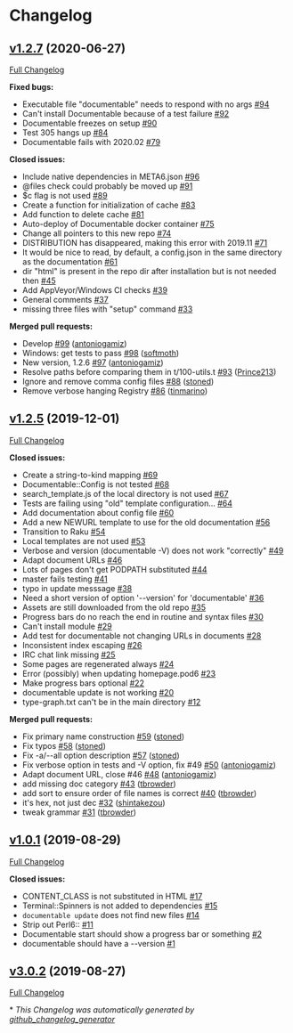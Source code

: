 # Changelog

## [v1.2.7](https://github.com/Raku/Documentable/tree/v1.2.7) (2020-06-27)

[Full Changelog](https://github.com/Raku/Documentable/compare/v1.2.5...v1.2.7)

**Fixed bugs:**

- Executable file "documentable" needs to respond with no args [\#94](https://github.com/Raku/Documentable/issues/94)
- Can't install Documentable because of a test failure [\#92](https://github.com/Raku/Documentable/issues/92)
- Documentable freezes on setup [\#90](https://github.com/Raku/Documentable/issues/90)
- Test 305 hangs up [\#84](https://github.com/Raku/Documentable/issues/84)
- Documentable fails with 2020.02 [\#79](https://github.com/Raku/Documentable/issues/79)

**Closed issues:**

- Include native dependencies in META6.json [\#96](https://github.com/Raku/Documentable/issues/96)
- @files check could probably be moved up [\#91](https://github.com/Raku/Documentable/issues/91)
- $c flag is not used [\#89](https://github.com/Raku/Documentable/issues/89)
- Create a function for initialization of cache [\#83](https://github.com/Raku/Documentable/issues/83)
- Add function to delete cache [\#81](https://github.com/Raku/Documentable/issues/81)
- Auto-deploy of Documentable docker container [\#75](https://github.com/Raku/Documentable/issues/75)
- Change all pointers to this new repo [\#74](https://github.com/Raku/Documentable/issues/74)
- DISTRIBUTION has disappeared, making this error with 2019.11 [\#71](https://github.com/Raku/Documentable/issues/71)
- It would be nice to read, by default, a config.json in the same directory as the documentation [\#61](https://github.com/Raku/Documentable/issues/61)
- dir "html" is present in the repo dir after installation but is not needed then [\#45](https://github.com/Raku/Documentable/issues/45)
- Add AppVeyor/Windows CI checks [\#39](https://github.com/Raku/Documentable/issues/39)
- General comments  [\#37](https://github.com/Raku/Documentable/issues/37)
- missing three files with "setup" command [\#33](https://github.com/Raku/Documentable/issues/33)

**Merged pull requests:**

- Develop [\#99](https://github.com/Raku/Documentable/pull/99) ([antoniogamiz](https://github.com/antoniogamiz))
- Windows: get tests to pass [\#98](https://github.com/Raku/Documentable/pull/98) ([softmoth](https://github.com/softmoth))
- New version, 1.2.6 [\#97](https://github.com/Raku/Documentable/pull/97) ([antoniogamiz](https://github.com/antoniogamiz))
- Resolve paths before comparing them in t/100-utils.t [\#93](https://github.com/Raku/Documentable/pull/93) ([Prince213](https://github.com/Prince213))
- Ignore and remove comma config files [\#88](https://github.com/Raku/Documentable/pull/88) ([stoned](https://github.com/stoned))
- Remove verbose hanging Registry [\#86](https://github.com/Raku/Documentable/pull/86) ([tinmarino](https://github.com/tinmarino))

## [v1.2.5](https://github.com/Raku/Documentable/tree/v1.2.5) (2019-12-01)

[Full Changelog](https://github.com/Raku/Documentable/compare/v1.0.1...v1.2.5)

**Closed issues:**

- Create a string-to-kind mapping [\#69](https://github.com/Raku/Documentable/issues/69)
- Documentable::Config is not tested [\#68](https://github.com/Raku/Documentable/issues/68)
- search\_template.js of the local directory is not used [\#67](https://github.com/Raku/Documentable/issues/67)
- Tests are failing using "old" template configuration...  [\#64](https://github.com/Raku/Documentable/issues/64)
- Add documentation about config file [\#60](https://github.com/Raku/Documentable/issues/60)
- Add a new NEWURL template to use for the old documentation [\#56](https://github.com/Raku/Documentable/issues/56)
- Transition to Raku [\#54](https://github.com/Raku/Documentable/issues/54)
- Local templates are not used [\#53](https://github.com/Raku/Documentable/issues/53)
- Verbose and version \(documentable -V\) does not work "correctly" [\#49](https://github.com/Raku/Documentable/issues/49)
- Adapt document URLs [\#46](https://github.com/Raku/Documentable/issues/46)
- Lots of pages don't get PODPATH substituted [\#44](https://github.com/Raku/Documentable/issues/44)
- master fails testing [\#41](https://github.com/Raku/Documentable/issues/41)
- typo in update messsage [\#38](https://github.com/Raku/Documentable/issues/38)
- Need a short version of option '--version' for 'documentable' [\#36](https://github.com/Raku/Documentable/issues/36)
- Assets are still downloaded from the old repo [\#35](https://github.com/Raku/Documentable/issues/35)
- Progress bars do no reach the end in routine and syntax files [\#30](https://github.com/Raku/Documentable/issues/30)
- Can't install module [\#29](https://github.com/Raku/Documentable/issues/29)
- Add test for documentable not changing URLs in documents [\#28](https://github.com/Raku/Documentable/issues/28)
- Inconsistent index escaping [\#26](https://github.com/Raku/Documentable/issues/26)
- IRC chat link missing [\#25](https://github.com/Raku/Documentable/issues/25)
- Some pages are regenerated always [\#24](https://github.com/Raku/Documentable/issues/24)
- Error \(possibly\) when updating homepage.pod6 [\#23](https://github.com/Raku/Documentable/issues/23)
- Make progress bars optional [\#22](https://github.com/Raku/Documentable/issues/22)
- documentable update is not working [\#20](https://github.com/Raku/Documentable/issues/20)
- type-graph.txt can't be in the main directory [\#12](https://github.com/Raku/Documentable/issues/12)

**Merged pull requests:**

- Fix primary name construction [\#59](https://github.com/Raku/Documentable/pull/59) ([stoned](https://github.com/stoned))
- Fix typos [\#58](https://github.com/Raku/Documentable/pull/58) ([stoned](https://github.com/stoned))
- Fix -a/--all option description [\#57](https://github.com/Raku/Documentable/pull/57) ([stoned](https://github.com/stoned))
- Fix verbose option in tests and -V option, fix \#49 [\#50](https://github.com/Raku/Documentable/pull/50) ([antoniogamiz](https://github.com/antoniogamiz))
- Adapt document URL, close \#46 [\#48](https://github.com/Raku/Documentable/pull/48) ([antoniogamiz](https://github.com/antoniogamiz))
- add missing doc category [\#43](https://github.com/Raku/Documentable/pull/43) ([tbrowder](https://github.com/tbrowder))
- add sort to ensure order of file names is correct [\#40](https://github.com/Raku/Documentable/pull/40) ([tbrowder](https://github.com/tbrowder))
- it's hex, not just dec [\#32](https://github.com/Raku/Documentable/pull/32) ([shintakezou](https://github.com/shintakezou))
- tweak grammar [\#31](https://github.com/Raku/Documentable/pull/31) ([tbrowder](https://github.com/tbrowder))

## [v1.0.1](https://github.com/Raku/Documentable/tree/v1.0.1) (2019-08-29)

[Full Changelog](https://github.com/Raku/Documentable/compare/v3.0.2...v1.0.1)

**Closed issues:**

- CONTENT\_CLASS is not substituted in HTML [\#17](https://github.com/Raku/Documentable/issues/17)
- Terminal::Spinners is not added to dependencies [\#15](https://github.com/Raku/Documentable/issues/15)
- `documentable update` does not find new files [\#14](https://github.com/Raku/Documentable/issues/14)
- Strip out Perl6:: [\#11](https://github.com/Raku/Documentable/issues/11)
- Documentable start should show a progress bar or something [\#2](https://github.com/Raku/Documentable/issues/2)
- documentable should have a --version  [\#1](https://github.com/Raku/Documentable/issues/1)

## [v3.0.2](https://github.com/Raku/Documentable/tree/v3.0.2) (2019-08-27)

[Full Changelog](https://github.com/Raku/Documentable/compare/925a4d1a39e6cc9dc757a08d8ba891932ea99100...v3.0.2)



\* *This Changelog was automatically generated by [github_changelog_generator](https://github.com/github-changelog-generator/github-changelog-generator)*
